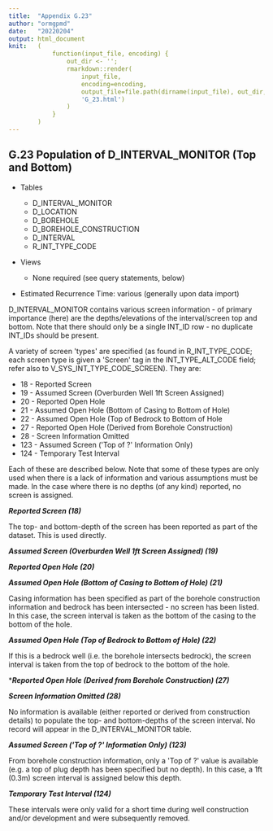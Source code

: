 ```yaml
---
title:  "Appendix G.23"
author: "ormgpmd"
date:   "20220204"
output: html_document
knit:   (
            function(input_file, encoding) {
                out_dir <- '';
                rmarkdown::render(
                    input_file,
                    encoding=encoding,
                    output_file=file.path(dirname(input_file), out_dir,
                    'G_23.html')
                )
            }
        )
---
```


## G.23 Population of D_INTERVAL_MONITOR (Top and Bottom)

* Tables
    + D_INTERVAL_MONITOR 
    + D_LOCATION
    + D_BOREHOLE
    + D_BOREHOLE_CONSTRUCTION
    + D_INTERVAL
    + R_INT_TYPE_CODE

* Views 
    + None required (see query statements, below)

* Estimated Recurrence Time: various (generally upon data import) 

D_INTERVAL_MONITOR contains various screen information - of primary importance (here) are the depths/elevations of the interval/screen top and bottom.  Note that there should only be a single INT_ID row - no duplicate INT_IDs should be present.

A variety of screen 'types' are specified (as found in R_INT_TYPE_CODE; each
screen type is given a 'Screen' tag in the INT_TYPE_ALT_CODE field; refer also
to V_SYS_INT_TYPE_CODE_SCREEN).  They are:

* 18 - Reported Screen
* 19 - Assumed Screen (Overburden Well 1ft Screen Assigned)
* 20 - Reported Open Hole
* 21 - Assumed Open Hole (Bottom of Casing to Bottom of Hole)
* 22 - Assumed Open Hole (Top of Bedrock to Bottom of Hole
* 27 - Reported Open Hole (Derived from Borehole Construction)
* 28 - Screen Information Omitted
* 123 - Assumed Screen ('Top of ?' Information Only)
* 124 - Temporary Test Interval 

Each of these are described below.  Note that some of these types are only used when there is a lack of information and various assumptions must be made.  In the case where there is no depths (of any kind) reported, no screen is assigned.

***Reported Screen (18)***

The top- and bottom-depth of the screen has been reported as part of the dataset.  This is used directly.

***Assumed Screen (Overburden Well 1ft Screen Assigned) (19)***

***Reported Open Hole (20)***

***Assumed Open Hole (Bottom of Casing to Bottom of Hole) (21)***

Casing information has been specified as part of the borehole construction information and bedrock has been intersected - no screen has been listed.  In this case, the screen interval is taken as the bottom of the casing to the bottom of the hole.

***Assumed Open Hole (Top of Bedrock to Bottom of Hole) (22)***

If this is a bedrock well (i.e. the borehole intersects bedrock), the screen interval is taken from the top of bedrock to the bottom of the hole.

****Reported Open Hole (Derived from Borehole Construction) (27)***

***Screen Information Omitted (28)***

No information is available (either reported or derived from construction details) to populate the top- and bottom-depths of the screen interval.  No record will appear in the D_INTERVAL_MONITOR table.

***Assumed Screen ('Top of ?' Information Only) (123)***

From borehole construction information, only a 'Top of ?' value is available (e.g. a top of plug depth has been specified but no depth).  In this case, a 1ft (0.3m) screen interval is assigned below this depth. 

***Temporary Test Interval (124)***

These intervals were only valid for a short time during well construction
and/or development and were subsequently removed.
